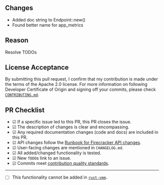## Changes

- Added doc string to Endpoint::new()
- Found better name for app_metrics

## Reason

Resolve TODOs

## License Acceptance

By submitting this pull request, I confirm that my contribution is made under
the terms of the Apache 2.0 license. For more information on following
Developer Certificate of Origin and signing off your commits, please check
[`CONTRIBUTING.md`][3].

## PR Checklist

- &#9745; If a specific issue led to this PR, this PR closes the issue.
- &#9745; The description of changes is clear and encompassing.
- &#9745; Any required documentation changes (code and docs) are included in this PR.
- &#9745; API changes follow the [Runbook for Firecracker API changes][2].
- &#9745; User-facing changes are mentioned in `CHANGELOG.md`.
- &#9745; All added/changed functionality is tested.
- &#9745; New `TODO`s link to an issue.
- &#9745; Commits meet [contribution quality standards](https://github.com/firecracker-microvm/firecracker/blob/main/CONTRIBUTING.md#contribution-quality-standards).

---

- [ ] This functionality cannot be added in [`rust-vmm`][1].

[1]: https://github.com/rust-vmm
[2]: https://github.com/firecracker-microvm/firecracker/blob/main/docs/api-change-runbook.md
[3]: https://github.com/firecracker-microvm/firecracker/blob/main/CONTRIBUTING.md

